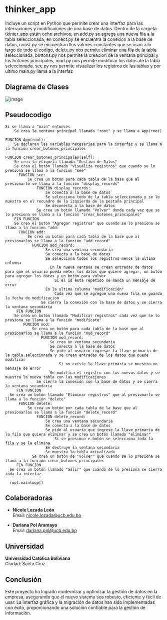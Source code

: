 # thinker_app
Incluye un script en Python que permite crear una interfaz para las interraciones y modificaiones de una base de datos. Dentro de la carpeta tkinter_app están ocho archivos; en add.py se agrega una nueva fila a la tabla seleccionada, en conect.py se encuentra la conexion a la base de datos, const.py se encuentran llos valores constantes que se usan a lo largo de todo el codigo, delete.py nos permite eliminar una fila de la tabla seleccionada, bottons.py nos permite la creacion de la ventana principal y los botones principales, mod.py nos permite modificar los datos de la tabla seleccionada, see.py nos permite visualizar los registros de las tablas y por ultimo main.py llama a la interfaz

## Diagrama de Clases
![image](https://github.com/user-attachments/assets/38d790e9-dacc-4600-bc90-f35c60b5586a) 

## Pseudocodigo
    Si se llama a "main" entonces
	    Se crea la ventana principal llamada "root" y se llama a App(root)

    FUNCION App(root):
	    Se declaran las variables necesarias para la interfaz y se llama a la función crear_botones_principales

    FUNCION crear_botones_principales(self):
	    Se crea la etiqueta llamada "Gestion de Datos"
	    Se crea el botón llamado "Visualiza registros" que cuando se lo presiona se llama a la función "see"
	      FUNCION see:
		      Se crea un boton para cada tabla de la base que al presionarlo se llama a la función "display_records"
			      FUNCION display_records:
				      Se conecta a la base de datos
				      Se selecciona todo de la tabla seleccionada y se lo muestra en el recuadro de la izquierda de la pestaña principal
				      Se deconecta a la base de datos
 		          Se crea un botón llamado "Volver" donde cada vez que se lo presiona se llama a la función "crear_botones_principales"
        FIN FUNCION
	    Se crea el botón "Agregar registros" que cuando se lo presiona se llama a la funcion "add:
	      FUNCION add:
		      Se crea un botón para cada tabla de la base que al presionarlos se llama a la función "add_record"
		        FUNCION add_record:
				      Se crea una ventana secundaria 
				      Se conecta a la base de datos
				      Se selecciona todos los registros menos la ultima columna  
				        En la nueva ventana se crean entradas de datos para que el usuario pueda meter los datos que quiere agregar, un botón para agregar los datos y un botón para volver   
					      Si el id esta repetido se manda un mensaje de error
    				  En la ultima columna "modificación"
					      Cada vez que se agregue una nueva fila se guarda la fecha de modificacion
 				    Se cierra la conexión con la base de datos y se cierra la ventana secundaria
         FIN FUNCION
	    Se crea un botón llamado "Modificar registros" cada vez que se lo presiona se llama a la función "modificate"   
		    FUNCION mod:
			    Se crea un botón para cada tabla de la base que al presionarlos se llama a la función "mod_record"
				    FUNCION mod_record:
					    Se crea un ventana secundaria
					    Se conecta a la base de datos
					    Se pide al usuario ingresar la llave primaria de la tabla seleccionada y se crean entradas de los datos que puede modificar
						    Si no existe la llave primaria se muestra un mensaje de error
					    Se modifica el registro con los nuevos datos y se muestra la nueva tabla con las modificaciones
			      Se cierra la conexión con la base de datos y se cierra la ventana secundaria
         FIN FUNCION
	  Se crea un botón llamado "Eliminar registros" que al presionarlo se llama a la función "delete"
		  FUNCION delete:
			  Se crea un botón por cada tabla de la base que al presionarlos se llama a la función "delete_record"
				  FUNCION delete_record:
					  Se crea una ventana secundaria
					  Se conecta a la base de datos
					  Se pide al usuario que ingrese la llave primaria de la fila que quiera eliminar y se crea un botón llamado "eliminar"
						  Si se presiona e botón se selecciona toda la fila y se la elimina
					  Se destruye la ventana secundaria
					  Se muestra la tabla actualizada
			    Se crea un botón de "volver" que cuando se lo presiona se llama a la función crear_botones_principales
         FIN FUNCION
	  Se crea un botón llamado "Salir" que cuando se lo presiona se cierra toda la interfaz

      root.mainloop()
## Colaboradoras

- **Nicole Lozada León**  
  Email: [nicole.lozada@ucb.edu.bo](mailto:nicole.lozada@ucb.edu.bo)

- **Dariana Pol Aramayo**  
  Email: [dariana.pol@ucb.edu.bo](mailto:dariana.pol@ucb.edu.bo)

## Universidad

**Universidad Católica Boliviana**  
Ciudad: Santa Cruz

## Conclusión

Este proyecto ha logrado modernizar y optimizar la gestión de datos en la empresa, asegurando que el nuevo sistema sea robusto, eficiente y fácil de usar. La interfaz gráfica y la migración de datos han sido implementadas con éxito, proporcionando una solución confiable para la gestión de información.
